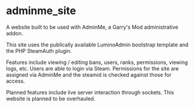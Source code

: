 # adminme_site
A website built to be used with AdminMe, a Garry's Mod administrative addon. 

This site uses the publically available LuminoAdmin bootstrap template and the PHP SteamAuth plugin. 

Features include viewing / editing bans, users, ranks, permissions, viewing logs, etc. Users are able to login via Steam. Permissions for the site are assigned via AdminMe and the steamid is checked against those for access.

Planned features include live server interaction through sockets. This website is planned to be overhauled.
